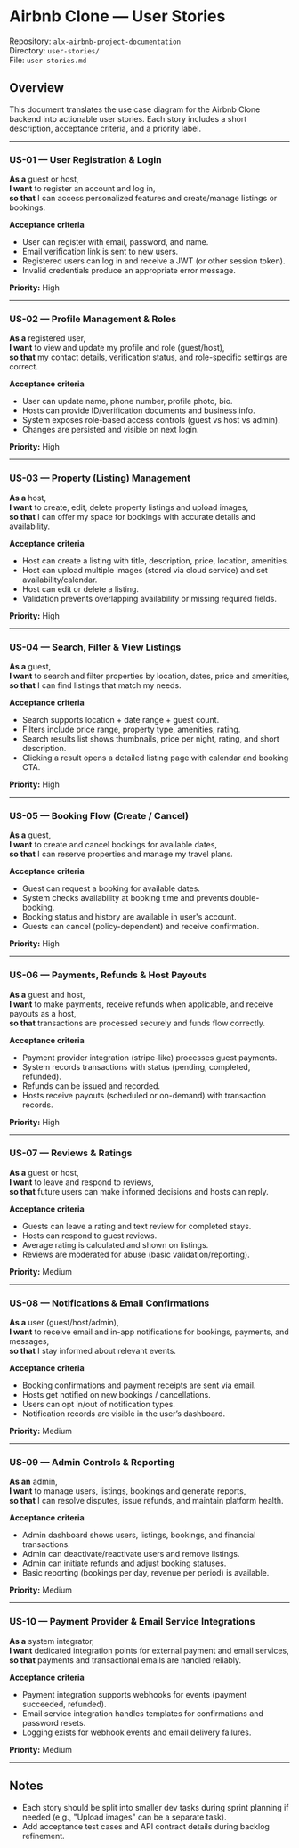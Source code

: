 # Airbnb Clone — User Stories

Repository: `alx-airbnb-project-documentation`  
Directory: `user-stories/`  
File: `user-stories.md`

## Overview

This document translates the use case diagram for the Airbnb Clone backend into actionable user stories. Each story includes a short description, acceptance criteria, and a priority label.

---

### US-01 — User Registration & Login

**As a** guest or host,  
**I want** to register an account and log in,  
**so that** I can access personalized features and create/manage listings or bookings.

**Acceptance criteria**

- User can register with email, password, and name.
- Email verification link is sent to new users.
- Registered users can log in and receive a JWT (or other session token).
- Invalid credentials produce an appropriate error message.

**Priority:** High

---

### US-02 — Profile Management & Roles

**As a** registered user,  
**I want** to view and update my profile and role (guest/host),  
**so that** my contact details, verification status, and role-specific settings are correct.

**Acceptance criteria**

- User can update name, phone number, profile photo, bio.
- Hosts can provide ID/verification documents and business info.
- System exposes role-based access controls (guest vs host vs admin).
- Changes are persisted and visible on next login.

**Priority:** High

---

### US-03 — Property (Listing) Management

**As a** host,  
**I want** to create, edit, delete property listings and upload images,  
**so that** I can offer my space for bookings with accurate details and availability.

**Acceptance criteria**

- Host can create a listing with title, description, price, location, amenities.
- Host can upload multiple images (stored via cloud service) and set availability/calendar.
- Host can edit or delete a listing.
- Validation prevents overlapping availability or missing required fields.

**Priority:** High

---

### US-04 — Search, Filter & View Listings

**As a** guest,  
**I want** to search and filter properties by location, dates, price and amenities,  
**so that** I can find listings that match my needs.

**Acceptance criteria**

- Search supports location + date range + guest count.
- Filters include price range, property type, amenities, rating.
- Search results list shows thumbnails, price per night, rating, and short description.
- Clicking a result opens a detailed listing page with calendar and booking CTA.

**Priority:** High

---

### US-05 — Booking Flow (Create / Cancel)

**As a** guest,  
**I want** to create and cancel bookings for available dates,  
**so that** I can reserve properties and manage my travel plans.

**Acceptance criteria**

- Guest can request a booking for available dates.
- System checks availability at booking time and prevents double-booking.
- Booking status and history are available in user's account.
- Guests can cancel (policy-dependent) and receive confirmation.

**Priority:** High

---

### US-06 — Payments, Refunds & Host Payouts

**As a** guest and host,  
**I want** to make payments, receive refunds when applicable, and receive payouts as a host,  
**so that** transactions are processed securely and funds flow correctly.

**Acceptance criteria**

- Payment provider integration (stripe-like) processes guest payments.
- System records transactions with status (pending, completed, refunded).
- Refunds can be issued and recorded.
- Hosts receive payouts (scheduled or on-demand) with transaction records.

**Priority:** High

---

### US-07 — Reviews & Ratings

**As a** guest or host,  
**I want** to leave and respond to reviews,  
**so that** future users can make informed decisions and hosts can reply.

**Acceptance criteria**

- Guests can leave a rating and text review for completed stays.
- Hosts can respond to guest reviews.
- Average rating is calculated and shown on listings.
- Reviews are moderated for abuse (basic validation/reporting).

**Priority:** Medium

---

### US-08 — Notifications & Email Confirmations

**As a** user (guest/host/admin),  
**I want** to receive email and in-app notifications for bookings, payments, and messages,  
**so that** I stay informed about relevant events.

**Acceptance criteria**

- Booking confirmations and payment receipts are sent via email.
- Hosts get notified on new bookings / cancellations.
- Users can opt in/out of notification types.
- Notification records are visible in the user’s dashboard.

**Priority:** Medium

---

### US-09 — Admin Controls & Reporting

**As an** admin,  
**I want** to manage users, listings, bookings and generate reports,  
**so that** I can resolve disputes, issue refunds, and maintain platform health.

**Acceptance criteria**

- Admin dashboard shows users, listings, bookings, and financial transactions.
- Admin can deactivate/reactivate users and remove listings.
- Admin can initiate refunds and adjust booking statuses.
- Basic reporting (bookings per day, revenue per period) is available.

**Priority:** Medium

---

### US-10 — Payment Provider & Email Service Integrations

**As a** system integrator,  
**I want** dedicated integration points for external payment and email services,  
**so that** payments and transactional emails are handled reliably.

**Acceptance criteria**

- Payment integration supports webhooks for events (payment succeeded, refunded).
- Email service integration handles templates for confirmations and password resets.
- Logging exists for webhook events and email delivery failures.

**Priority:** Medium

---

## Notes

- Each story should be split into smaller dev tasks during sprint planning if needed (e.g., "Upload images" can be a separate task).
- Add acceptance test cases and API contract details during backlog refinement.
